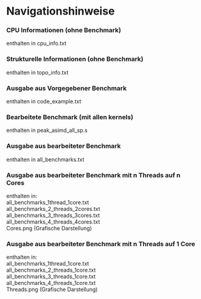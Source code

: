 # Navigationshinweise
### CPU Informationen (ohne Benchmark)
enthalten in cpu_info.txt
### Strukturelle Informationen (ohne Benchmark)
enthalten in topo_info.txt
### Ausgabe aus Vorgegebener Benchmark
enthalten in code_example.txt
### Bearbeitete Benchmark (mit allen kernels)
enthalten in peak_asimd_all_sp.s
### Ausgabe aus bearbeiteter Benchmark
enthalten in all_benchmarks.txt
### Ausgabe aus bearbeiteter Benchmark mit n Threads auf n Cores
enthalten in:  
all_benchmarks_1thread_1core.txt  
all_benchmarks_2_threads_2cores.txt  
all_benchmarks_3_threads_3cores.txt  
all_benchmarks_4_threads_4cores.txt  
Cores.png (Grafische Darstellung)
### Ausgabe aus bearbeiteter Benchmark mit n Threads auf 1 Core
enthalten in:  
all_benchmarks_1thread_1core.txt  
all_benchmarks_2_threads_1core.txt  
all_benchmarks_3_threads_1core.txt  
all_benchmarks_4_threads_1core.txt  
Threads.png (Grafische Darstellung)
